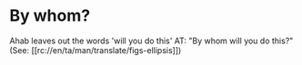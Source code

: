 # By whom?

Ahab leaves out the words 'will you do this' AT: "By whom will you do this?" (See: [[rc://en/ta/man/translate/figs-ellipsis]])

